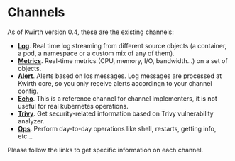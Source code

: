 # Channels
As of Kwirth version 0.4, these are the existing channels:

  - **[Log](log)**. Real time log streaming from different source objects (a container, a pod, a namespace or a custom mix of any of them).
  - **[Metrics](./channels/metrics)**. Real-time metrics (CPU, memory, I/O, bandwidth...) on a set of objects.
  - **[Alert](./channels/alert)**. Alerts based on los messages. Log messages are processed at Kwirth core, so you only receive alerts accordingn to your channel config.
  - **[Echo](./channels/echo)**. This is a reference channel for channel implementers, it is not useful for real kubernetes operations.
  - **[Trivy](./channels/trivy)**. Get security-related information based on Trivy vulnerability analyzer.
  - **[Ops](./channels/ops)**. Perform day-to-day operations like shell, restarts, getting info, etc...

Please follow the links to get specific information on each channel.
